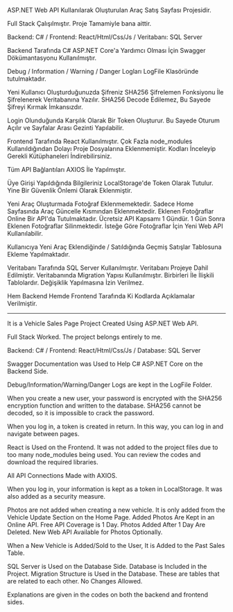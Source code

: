 ASP.NET Web API Kullanılarak Oluşturulan Araç Satış Sayfası Projesidir.

Full Stack Çalışılmıştır. Proje Tamamiyle bana aittir.

Backend: C#  /  Frontend: React/Html/Css/Js  /  Veritabanı: SQL Server

Backend Tarafında C# ASP.NET Core'a Yardımcı Olması İçin Swagger Dökümantasyonu Kullanılmıştır. 

Debug / Information / Warning / Danger Logları LogFile Klasöründe tutulmaktadır.

Yeni Kullanıcı Oluşturduğunuzda Şifreniz SHA256 Şifrelemen Fonksiyonu İle Şifrelenerek Veritabanına Yazılır. SHA256 Decode Edilemez, Bu Sayede Şifreyi Kırmak İmkansızdır.

Login Olunduğunda Karşılık Olarak Bir Token Oluşturur. Bu Sayede Oturum Açılır ve Sayfalar Arası Gezinti Yapılabilir.

Frontend Tarafında React Kullanılmıştır. Çok Fazla node_modules Kullanıldığından Dolayı Proje Dosyalarına Eklenmemiştir. Kodları İnceleyip Gerekli Kütüphaneleri İndirebilirsiniz.

Tüm API Bağlantıları AXIOS İle Yapılmıştır.

Üye Girişi Yapıldığında Bilgileriniz LocalStorage'de Token Olarak Tutulur. Yine Bir Güvenlik Önlemi Olarak Eklenmiştir.

Yeni Araç Oluşturmada Fotoğraf Eklenmemektedir. Sadece Home Sayfasında Araç Güncelle Kısmından Eklenmektedir. Eklenen Fotoğraflar Online Bir API'da Tutulmaktadır. Ücretsiz API Kapsamı 1 Gündür. 1 Gün Sonra Eklenen Fotoğraflar Silinmektedir. İsteğe Göre Fotoğraflar İçin Yeni Web API Kullanılabilir.

Kullanıcıya Yeni Araç Eklendiğinde / Satıldığında Geçmiş Satışlar Tablosuna Ekleme Yapılmaktadır.

Veritabanı Tarafında SQL Server Kullanılmıştır. Veritabanı Projeye Dahil Edilmiştir. Veritabanında Migration Yapısı Kullanılmıştır. Birbirleri İle İlişkili Tablolardır. Değişiklik Yapılmasına İzin Verilmez.

Hem Backend Hemde Frontend Tarafında Ki Kodlarda Açıklamalar Verilmiştir. 

-------------------------------------------------------------------------------------------

It is a Vehicle Sales Page Project Created Using ASP.NET Web API.

Full Stack Worked. The project belongs entirely to me.

Backend: C# / Frontend: React/Html/Css/Js / Database: SQL Server

Swagger Documentation was Used to Help C# ASP.NET Core on the Backend Side. 

Debug/Information/Warning/Danger Logs are kept in the LogFile Folder.

When you create a new user, your password is encrypted with the SHA256 encryption function and written to the database. SHA256 cannot be decoded, so it is impossible to crack the password.

When you log in, a token is created in return. In this way, you can log in and navigate between pages.

React is Used on the Frontend. It was not added to the project files due to too many node_modules being used. You can review the codes and download the required libraries.

All API Connections Made with AXIOS.

When you log in, your information is kept as a token in LocalStorage. It was also added as a security measure.

Photos are not added when creating a new vehicle. It is only added from the Vehicle Update Section on the Home Page. Added Photos Are Kept in an Online API. Free API Coverage is 1 Day. Photos Added After 1 Day Are Deleted. New Web API Available for Photos Optionally.

When a New Vehicle is Added/Sold to the User, It is Added to the Past Sales Table.

SQL Server is Used on the Database Side. Database is Included in the Project. Migration Structure is Used in the Database. These are tables that are related to each other. No Changes Allowed.

Explanations are given in the codes on both the backend and frontend sides.